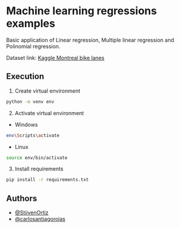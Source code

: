 # Machine learning regressions examples

Basic application of Linear regression, Multiple linear regression and Polinomial regression.

Dataset link: [Kaggle Montreal bike lanes](https://www.kaggle.com/datasets/pablomonleon/montreal-bike-lanes)

## Execution

1. Create virtual environment
```bash
python -m venv env
```

2. Activate virtual environment
- Windows
```bash
env\Scripts\activate
```
- Linux
```bash
source env/bin/activate
```

3. Install requirements
```bash
pip install -r requirements.txt
```

## Authors
- [@StiivenOrtiz](https://github.com/StiivenOrtiz)
- [@carlosantiagorojas](https://github.com/carlosantiagorojas)